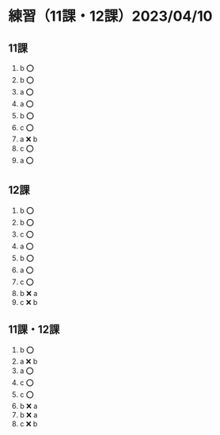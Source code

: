 # 練習（11課・12課）2023/04/10

## 11課

1. b ⭕
2. b ⭕
3. a ⭕
4. a ⭕
5. b ⭕
6. c ⭕
7. a ❌ b
8. c ⭕
9. a ⭕

## 12課

1. b ⭕
2. b ⭕
3. c ⭕
4. a ⭕
5. b ⭕
6. a ⭕
7. c ⭕
8. b ❌ a
9. c ❌ b

## 11課・12課

1. b ⭕
2. a ❌ b
3. a ⭕
4. c ⭕
5. c ⭕
6. b ❌ a
7. b ❌ a
8. c ❌ b